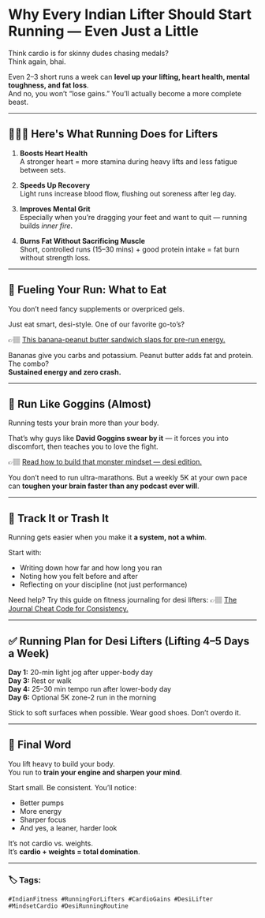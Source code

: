 # Why Every Indian Lifter Should Start Running — Even Just a Little

Think cardio is for skinny dudes chasing medals?  
Think again, bhai.

Even 2–3 short runs a week can **level up your lifting, heart health, mental toughness, and fat loss**.  
And no, you won’t “lose gains.” You’ll actually become a more complete beast.

---

## 🏃🏽‍♂️ Here's What Running Does for Lifters

1. **Boosts Heart Health**  
   A stronger heart = more stamina during heavy lifts and less fatigue between sets.

2. **Speeds Up Recovery**  
   Light runs increase blood flow, flushing out soreness after leg day.

3. **Improves Mental Grit**  
   Especially when you’re dragging your feet and want to quit — running builds *inner fire*.

4. **Burns Fat Without Sacrificing Muscle**  
   Short, controlled runs (15–30 mins) + good protein intake = fat burn without strength loss.

---

## 🍌 Fueling Your Run: What to Eat

You don’t need fancy supplements or overpriced gels.

Just eat smart, desi-style. One of our favorite go-to’s?

👉🏽 [This banana-peanut butter sandwich slaps for pre-run energy.](./peanutButterBananaSandwich.md)

Bananas give you carbs and potassium. Peanut butter adds fat and protein. The combo?  
**Sustained energy and zero crash.**

---

## 🧠 Run Like Goggins (Almost)

Running tests your brain more than your body.

That’s why guys like **David Goggins swear by it** — it forces you into discomfort, then teaches you to love the fight.

👉🏽 [Read how to build that monster mindset — desi edition.](./mindset1.md)

You don’t need to run ultra-marathons. But a weekly 5K at your own pace can **toughen your brain faster than any podcast ever will**.

---

## 📓 Track It or Trash It

Running gets easier when you make it **a system, not a whim**.

Start with:

- Writing down how far and how long you ran  
- Noting how you felt before and after  
- Reflecting on your discipline (not just performance)

Need help? Try this guide on fitness journaling for desi lifters:
👉🏽 [The Journal Cheat Code for Consistency.](./journal5.md)

---

## ✅ Running Plan for Desi Lifters (Lifting 4–5 Days a Week)

**Day 1:** 20-min light jog after upper-body day  
**Day 3:** Rest or walk  
**Day 4:** 25–30 min tempo run after lower-body day  
**Day 6:** Optional 5K zone-2 run in the morning

Stick to soft surfaces when possible. Wear good shoes. Don’t overdo it.

---

## 🏁 Final Word

You lift heavy to build your body.  
You run to **train your engine and sharpen your mind**.

Start small. Be consistent. You’ll notice:
- Better pumps  
- More energy  
- Sharper focus  
- And yes, a leaner, harder look

It’s not cardio vs. weights.  
It’s **cardio + weights = total domination**.

---

### 🏷️ Tags:
`#IndianFitness #RunningForLifters #CardioGains #DesiLifter #MindsetCardio #DesiRunningRoutine`

